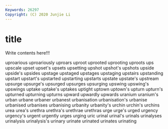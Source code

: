 ```yaml
---
Keywords: 26297
Copyright: (C) 2020 Junjie Li
---
```


# title

Write contents here!!!

uproarious 
uproariously 
uproars 
uproot 
uprooted 
uprooting 
uproots 
ups
upscale 
upset 
upset's 
upsets 
upsetting 
upshot 
upshot's 
upshots 
upside 
upside's
upsides 
upstage 
upstaged 
upstages 
upstaging 
upstairs 
upstanding 
upstart 
upstart's 
upstarted
upstarting 
upstarts 
upstate 
upstate's 
upstream 
upsurge 
upsurge's 
upsurged 
upsurges 
upsurging
upswing 
upswing's 
upswings 
uptake 
uptake's 
uptakes 
uptight 
uptown 
uptown's 
upturn
upturn's 
upturned 
upturning 
upturns 
upward 
upwardly 
upwards 
uranium 
uranium's 
urban
urbane 
urbaner 
urbanest 
urbanisation 
urbanisation's 
urbanise 
urbanised 
urbanises 
urbanising 
urbanity
urbanity's 
urchin 
urchin's 
urchins 
urea 
urea's 
urethra 
urethra's 
urethrae 
urethras
urge 
urge's 
urged 
urgency 
urgency's 
urgent 
urgently 
urges 
urging 
uric
urinal 
urinal's 
urinals 
urinalyses 
urinalysis 
urinalysis's 
urinary 
urinate 
urinated 
urinates
urinating 
